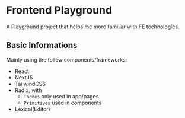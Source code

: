 # Frontend Playground

A Playground project that helps me more familiar with FE technologies.

## Basic Informations

Mainly using the follow components/frameworks:

- React
- NextJS
- TailwindCSS
- Radix, with
    + `Themes` only used in app/pages
    + `Primitives` used in components
- Lexical(Editor)
